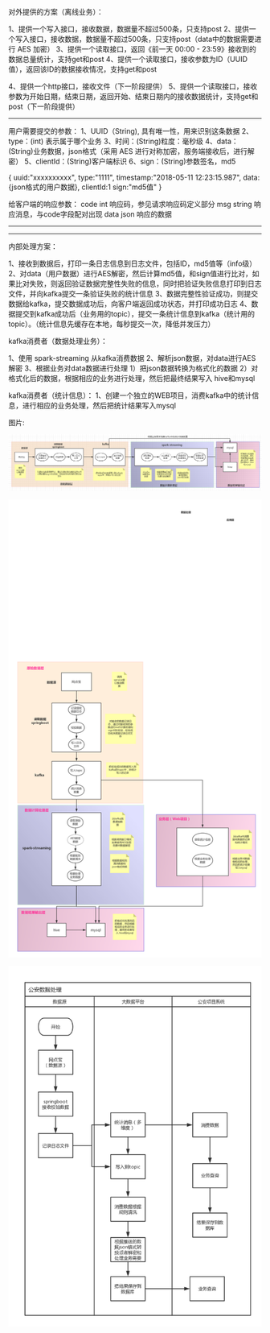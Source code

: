 
对外提供的方案（离线业务）：


1、提供一个写入接口，接收数据，数据量不超过500条，只支持post
2、提供一个写入接口，接收数据，数据量不超过500条，只支持post（data中的数据需要进行 AES 加密）
3、提供一个读取接口，返回《前一天 00:00 - 23:59》接收到的数据总量统计，支持get和post
4、提供一个读取接口，接收参数为ID（UUID值），返回该ID的数据接收情况，支持get和post


4、提供一个http接口，接收文件（下一阶段提供）
5、提供一个读取接口，接收参数为开始日期，结束日期，返回开始、结束日期内的接收数据统计，支持get和post（下一阶段提供）

---------------------------------------------------------------------------------------------------------------

用户需要提交的参数：
1、UUID（String), 具有唯一性，用来识别这条数据
2、type：(int) 表示属于哪个业务
3、时间：(String)粒度：毫秒级
4、data：(String)业务数据，json格式（采用 AES 进行对称加密，服务端接收后，进行解密）
5、clientId：(String)客户端标识
6、sign：(String)参数签名，md5

{
	uuid:"xxxxxxxxxx",
	type:"1111",
	timestamp:"2018-05-11 12:23:15.987",
	data:{json格式的用户数据},
	clientId:1
	sign:"md5值"
}


给客户端的响应参数：
code	int		响应码，参见请求响应码定义部分
msg	string		响应消息，与code字段配对出现
data	json		响应的数据

---------------------------------------------------------------------------------------------------------------

---------------------------------------------------------------------------------------------------------------


内部处理方案：

1、接收到数据后，打印一条日志信息到日志文件，包括ID，md5值等（info级）
2、对data（用户数据）进行AES解密，然后计算md5值，和sign值进行比对，如果比对失败，则返回验证数据完整性失败的信息，同时把验证失败信息打印到日志文件，并向kafka提交一条验证失败的统计信息
3、数据完整性验证成功，则提交数据给kafka，提交数据成功后，向客户端返回成功状态，并打印成功日志
4、数据提交到kafka成功后（业务用的topic），提交一条统计信息到kafka（统计用的topic）。（统计信息先缓存在本地，每秒提交一次，降低并发压力）


kafka消费者（数据处理业务）：

1、使用 spark-streaming 从kafka消费数据
2、解析json数据，对data进行AES解密
3、根据业务对data数据进行处理
	1）把json数据转换为格式化的数据
	2）对格式化后的数据，根据相应的业务进行处理，然后把最终结果写入 hive和mysql

kafka消费者（统计信息）：
1、创建一个独立的WEB项目，消费kafka中的统计信息，进行相应的业务处理，然后把统计结果写入mysql

图片:

![图片](assets/markdown-img-paste-20181115155449732.png)



![完善图片](assets/markdown-img-paste-20181115180122606.png)



![](assets/markdown-img-paste-20181116141431162.png)
